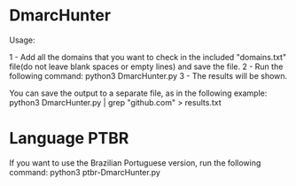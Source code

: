 # DmarcHunter

Usage:

1 - Add all the domains that you want to check in the included "domains.txt" file(do not leave blank spaces or empty lines) and save the file.
2 - Run the following command: python3 DmarcHunter.py
3 - The results will be shown.

You can save the output to a separate file, as in the following example:
python3 DmarcHunter.py | grep "github.com" > results.txt

# Language PTBR
If you want to use the Brazilian Portuguese version, run the following command: python3 ptbr-DmarcHunter.py

